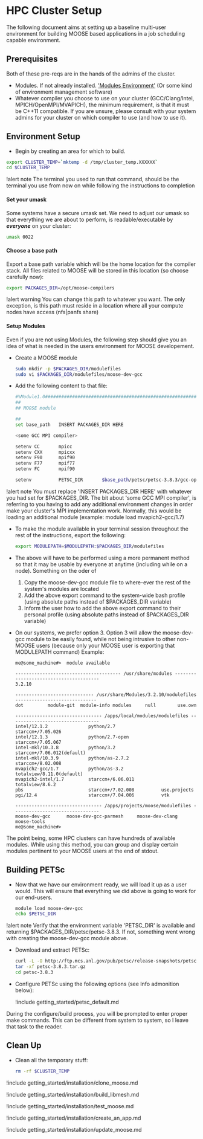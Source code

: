 # HPC Cluster Setup

The following document aims at setting up a baseline multi-user environment for building MOOSE based
applications in a job scheduling capable environment.

## Prerequisites

Both of these pre-reqs are in the hands of the admins of the cluster.

- Modules. If not already installed. ['Modules Environment'](http://modules.sourceforge.net/) (Or
  some kind of environment management software)
- Whatever compiler you choose to use on your cluster (GCC/Clang/Intel, MPICH/OpenMPI/MVAPICH), the
  minimum requirement, is that it must be C++11 compatible. If you are unsure, please consult with
  your system admins for your cluster on which compiler to use (and how to use it).

## Environment Setup

- Begin by creating an area for which to build.

```bash
export CLUSTER_TEMP=`mktemp -d /tmp/cluster_temp.XXXXXX`
cd $CLUSTER_TEMP
```

!alert note
The terminal you used to run that command, should be the terminal you use from now on while following
the instructions to completion

#### Set your umask

Some systems have a secure umask set. We need to adjust our umask so that everything we are about
to perform, is readable/executable by _<b>everyone</b>_ on your cluster:

```bash
umask 0022
```


#### Choose a base path

Export a base path variable which will be the home location for the compiler stack. All files
related to MOOSE will be stored in this location (so choose carefully now):

```bash
export PACKAGES_DIR=/opt/moose-compilers
```

!alert warning
You can change this path to whatever you want. The only exception, is this path must reside in a
location where all your compute nodes have access (nfs|panfs share)

#### Setup Modules

Even if you are not using Modules, the following step should give you an idea of what is needed in the
users environment for MOOSE developement.

- Create a MOOSE module

  ```bash
  sudo mkdir -p $PACKAGES_DIR/modulefiles
  sudo vi $PACKAGES_DIR/modulefiles/moose-dev-gcc
  ```

- Add the following content to that file:

  ```bash
  #%Module1.0#####################################################################
  ##
  ## MOOSE module

  ##
  set base_path   INSERT PACKAGES_DIR HERE

  <some GCC MPI compiler>

  setenv CC       mpicc
  setenv CXX      mpicxx
  setenv F90      mpif90
  setenv F77      mpif77
  setenv FC       mpif90

  setenv          PETSC_DIR       $base_path/petsc/petsc-3.8.3/gcc-opt
  ```

!alert note
You must replace 'INSERT PACKAGES_DIR HERE' with whatever you had set for $PACKAGES_DIR. The bit
about 'some GCC MPI compiler', is referring to you having to add any additional environment changes
in order make your cluster's MPI implementation work. Normally, this would be loading an additional
module (example: module load mvapich2-gcc/1.7)


- To make the module available in your terminal session throughout the rest of the instructions,
  export the following:

  ```bash
  export MODULEPATH=$MODULEPATH:$PACKAGES_DIR/modulefiles
  ```

- The above will have to be performed using a more permanent method so that it may be usable by everyone at anytime (including while on a node). Something on the oder of

  1. Copy the moose-dev-gcc module file to where-ever the rest of the system's modules are located
  2. Add the above export command to the system-wide bash profile (using absolute paths instead of $PACKAGES_DIR variable)
  3. Inform the user how to add the above export command to their personal profile (using absolute paths instead of $PACKAGES_DIR variable)

- On our systems, we prefer option 3. Option 3 will allow the moose-dev-gcc module to be easily found, while not being intrusive to other non-MOOSE users (because only your MOOSE user is exporting that MODULEPATH command) Example:

  ```text
  me@some_machine#>  module available

  --------------------------------------- /usr/share/modules ---------------------------------------
  3.2.10

  ----------------------------- /usr/share/Modules/3.2.10/modulefiles ------------------------------
  dot         module-git  module-info modules     null        use.own

  -------------------------------- /apps/local/modules/modulefiles ---------------------------------
  intel/12.1.2               python/2.7                 starccm+/7.05.026
  intel/12.1.3               python/2.7-open            starccm+/7.05.067
  intel-mkl/10.3.8           python/3.2                 starccm+/7.06.012(default)
  intel-mkl/10.3.9           python/as-2.7.2            starccm+/8.02.008
  mvapich2-gcc/1.7           python/as-3.2              totalview/8.11.0(default)
  mvapich2-intel/1.7         starccm+/6.06.011          totalview/8.6.2
  pbs                        starccm+/7.02.008          use.projects
  pgi/12.4                   starccm+/7.04.006          vtk

  -------------------------------- /apps/projects/moose/modulefiles --------------------------------
  moose-dev-gcc      moose-dev-gcc-parmesh     moose-dev-clang    moose-tools
  me@some_machine#>
  ```

The point being, some HPC clusters can have hundreds of available modules. While using this method,
you can group and display certain modules pertinent to your MOOSE users at the end of stdout.


## Building PETSc

- Now that we have our environment ready, we will load it up as a user would. This will ensure that everything we did above is going to work for our end-users.

  ```bash
  module load moose-dev-gcc
  echo $PETSC_DIR
  ```

!alert note
Verify that the environment variable 'PETSC_DIR' is available and returning
$PACKAGES_DIR/petsc/petsc-3.8.3. If not, something went wrong with creating the moose-dev-gcc module
above.

- Download and extract PETSc:

  ```bash
  curl -L -O http://ftp.mcs.anl.gov/pub/petsc/release-snapshots/petsc-3.8.3.tar.gz
  tar -xf petsc-3.8.3.tar.gz
  cd petsc-3.8.3
  ```
- Configure PETSc using the following options (see Info admonition below):

  !include getting_started/petsc_default.md

During the configure/build process, you will be prompted to enter proper make commands. This can be different from system to system, so I leave that task to the reader.

## Clean Up

- Clean all the temporary stuff:

  ```bash
  rm -rf $CLUSTER_TEMP
  ```

!include getting_started/installation/clone_moose.md

!include getting_started/installation/build_libmesh.md

!include getting_started/installation/test_moose.md

!include getting_started/installation/create_an_app.md

!include getting_started/installation/update_moose.md

